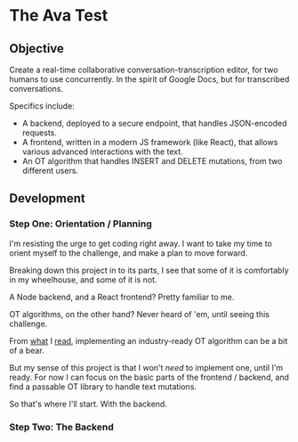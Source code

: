 # The Ava Test

## Objective

Create a real-time collaborative conversation-transcription editor, for two humans to use concurrently. In the spirit of Google Docs, but for transcribed conversations.

Specifics include:

- A backend, deployed to a secure endpoint, that handles JSON-encoded requests.
- A frontend, written in a modern JS framework (like React), that allows various advanced interactions with the text.
- An OT algorithm that handles INSERT and DELETE mutations, from two different users.


## Development 

### Step One: Orientation / Planning

I'm resisting the urge to get coding right away. I want to take my time to orient myself to the challenge, and make a plan to move forward. 

Breaking down this project in to its parts, I see that some of it is comfortably in my wheelhouse, and some of it is not.

A Node backend, and a React frontend? Pretty familiar to me.

OT algorithms, on the other hand? Never heard of 'em, until seeing this challenge.

From [what](https://sharejs.org/) I [read](https://stackoverflow.com/questions/26694359/differences-between-ot-and-crdt?utm_medium=organic&utm_source=google_rich_qa&utm_campaign=google_rich_qa), implementing an industry-ready OT algorithm can be a bit of a bear. 

But my sense of this project is that I won't *need* to implement one, until I'm ready. For now I can focus on the basic parts of the frontend / backend, and find a passable OT library to handle text mutations.

So that's where I'll start. With the backend.

### Step Two: The Backend



